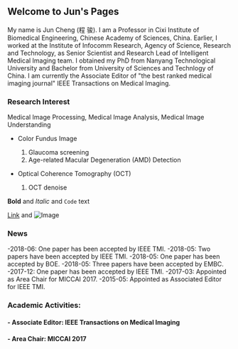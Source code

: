 ## Welcome to Jun's Pages

My name is Jun Cheng (程 骏). I am a Professor in Cixi Institute of Biomedical Engineering, Chinese Academy of Sciences, China. Earlier, I worked at the Institute of Infocomm Research,  Agency of Science, Research and Technology, as Senior Scientist and Research Lead of Intelligent Medical Imaging team. I obtained my PhD from Nanyang Technological University and Bachelor from University of Sciences and Technlogy of China. I am currently the Associate Editor of "the best ranked medical imaging journal" IEEE Transactions on Medical Imaging. 


 

### Research Interest

Medical Image Processing, Medical Image Analysis, Medical Image Understanding
 

- Color Fundus Image 
   1. Glaucoma screening
   2. Age-related Macular Degeneration (AMD) Detection

- Optical Coherence Tomography (OCT)
   1. OCT denoise

**Bold** and _Italic_ and `Code` text

[Link](url) and ![Image](src)

### News

-2018-06: One paper has been accepted by IEEE TMI.
-2018-05: Two papers have been accepted by IEEE TMI.
-2018-05: One paper has been accepted by BOE.
-2018-05: Three papers have been accepted by EMBC.
-2017-12: One paper has been accepted by IEEE TMI.
-2017-03: Appointed as Area Chair for MICCAI 2017.
-2015-05: Appointed as Associated Editor for IEEE TMI.

###  Academic Activities:

#### - Associate Editor: IEEE Transactions on Medical Imaging
#### - Area Chair: MICCAI 2017

